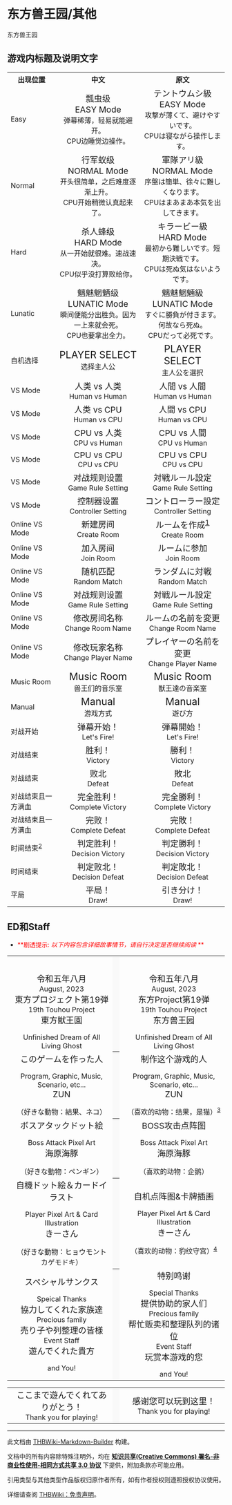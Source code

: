 # 东方兽王园/其他

<!-- source html: G:\repos\THBWiki-Markdown-Builder\THBWikiMarkdown\Temp\main\2\28\ns0%3A%E4%B8%9C%E6%96%B9%E5%85%BD%E7%8E%8B%E5%9B%AD%2F%E5%85%B6%E4%BB%96.html -->

东方兽王园


## 游戏内标题及说明文字

<table>

<tbody><tr>
<th>出现位置</th>
<th>中文</th>
<th>原文
</th></tr>
<tr>
<td>Easy</td>
<td><center><big>瓢虫级<br>EASY Mode</big><br>弹幕稀薄，轻易就能避开。<br>CPU边睡觉边操作。</center></td>
<td><center><big>テントウムシ級<br>EASY Mode</big><br>攻撃が薄くて、避けやすいです。<br>CPUは寝ながら操作します。</center>
</td></tr>
<tr>
<td>Normal</td>
<td><center><big>行军蚁级<br>NORMAL Mode</big><br>开头很简单，之后难度逐渐上升。<br>CPU开始稍微认真起来了。</center></td>
<td><center><big>軍隊アリ級<br>NORMAL Mode</big><br>序盤は簡単、徐々に難しくなります。<br>CPUはまあまあ本気を出してきます。</center>
</td></tr>
<tr>
<td>Hard</td>
<td><center><big>杀人蜂级<br>HARD Mode</big><br>从一开始就很难。速战速决。<br>CPU似乎没打算败给你。</center></td>
<td><center><big>キラービー級<br>HARD Mode</big><br>最初から難しいです。短期決戦です。<br>CPUは死ぬ気はないようです。</center>
</td></tr>
<tr>
<td>Lunatic</td>
<td><center><big>魑魅魍魉级<br>LUNATIC Mode</big><br>瞬间便能分出胜负。因为一上来就会死。<br>CPU也要拿出全力。</center></td>
<td><center><big>魑魅魍魎級<br>LUNATIC Mode</big><br>すぐに勝負が付きます。何故なら死ぬ。<br>CPUだって必死です。</center>
</td></tr>
<tr>
<td>自机选择</td>
<td><center><big><big>PLAYER SELECT</big></big><br>选择主人公</center></td>
<td><center><big><big>PLAYER SELECT</big></big><br>主人公を選択</center>
</td></tr>
<tr>
<td>VS Mode</td>
<td><center><big>人类 vs 人类</big><br>Human vs Human</center></td>
<td><center><big>人間 vs 人間</big><br>Human vs Human</center>
</td></tr>
<tr>
<td>VS Mode</td>
<td><center><big>人类 vs CPU</big><br>Human vs CPU</center></td>
<td><center><big>人間 vs CPU</big><br>Human vs CPU</center>
</td></tr>
<tr>
<td>VS Mode</td>
<td><center><big>CPU vs 人类</big><br>CPU vs Human</center></td>
<td><center><big>CPU vs 人間</big><br>CPU vs Human</center>
</td></tr>
<tr>
<td>VS Mode</td>
<td><center><big>CPU vs CPU</big><br>CPU vs CPU</center></td>
<td><center><big>CPU vs CPU</big><br>CPU vs CPU</center>
</td></tr>
<tr>
<td>VS Mode</td>
<td><center><big>对战规则设置</big><br>Game Rule Setting</center></td>
<td><center><big>対戦ルール設定</big><br>Game Rule Setting</center>
</td></tr>
<tr>
<td>VS Mode</td>
<td><center><big>控制器设置</big><br>Controller Setting</center></td>
<td><center><big>コントローラー設定</big><br>Controller Setting</center>
</td></tr>
<tr>
<td>Online VS Mode</td>
<td><center><big>新建房间</big><br>Create Room</center></td>
<td><center><big>ルームを作成<sup id="cite_ref-1" class="reference"><a href="#cite_note-1">1</a></sup></big><br>Create Room</center>
</td></tr>
<tr>
<td>Online VS Mode</td>
<td><center><big>加入房间</big><br>Join Room</center></td>
<td><center><big>ルームに参加</big><br>Join Room</center>
</td></tr>
<tr>
<td>Online VS Mode</td>
<td><center><big>随机匹配</big><br>Random Match</center></td>
<td><center><big>ランダムに対戦</big><br>Random Match</center>
</td></tr>
<tr>
<td>Online VS Mode</td>
<td><center><big>对战规则设置</big><br>Game Rule Setting</center></td>
<td><center><big>対戦ルール設定</big><br>Game Rule Setting</center>
</td></tr>
<tr>
<td>Online VS Mode</td>
<td><center><big>修改房间名称</big><br>Change Room Name</center></td>
<td><center><big>ルームの名前を変更</big><br>Change Room Name</center>
</td></tr>
<tr>
<td>Online VS Mode</td>
<td><center><big>修改玩家名称</big><br>Change Player Name</center></td>
<td><center><big>プレイヤーの名前を変更</big><br>Change Player Name</center>
</td></tr>
<tr>
<td>Music Room</td>
<td><center><big><big>Music Room</big></big><br>兽王们的音乐室</center></td>
<td><center><big><big>Music Room</big></big><br>獣王達の音楽室</center>
</td></tr>
<tr>
<td>Manual</td>
<td><center><big><big>Manual</big></big><br>游戏方式</center></td>
<td><center><big><big>Manual</big></big><br>遊び方</center>
</td></tr>
<tr>
<td>对战开始</td>
<td><center><big>弹幕开始！</big><br>Let's Fire!</center></td>
<td><center><big>弾幕開始！</big><br>Let's Fire!</center>
</td></tr>
<tr>
<td>对战结束</td>
<td><center><big>胜利！</big><br>Victory</center></td>
<td><center><big>勝利！</big><br>Victory</center>
</td></tr>
<tr>
<td>对战结束</td>
<td><center><big>败北</big><br>Defeat</center></td>
<td><center><big>敗北</big><br>Defeat</center>
</td></tr>
<tr>
<td>对战结束且一方满血</td>
<td><center><big>完全胜利！</big><br>Complete Victory</center></td>
<td><center><big>完全勝利！</big><br>Complete Victory</center>
</td></tr>
<tr>
<td>对战结束且一方满血</td>
<td><center><big>完败！</big><br>Complete Defeat</center></td>
<td><center><big>完敗！</big><br>Complete Defeat</center>
</td></tr>
<tr>
<td>时间结束<sup id="cite_ref-2" class="reference"><a href="#cite_note-2">2</a></sup></td>
<td><center><big>判定胜利！</big><br>Decision Victory</center></td>
<td><center><big>判定勝利！</big><br>Decision Victory</center>
</td></tr>
<tr>
<td>时间结束</td>
<td><center><big>判定败北！</big><br>Decision Defeat</center></td>
<td><center><big>判定敗北！</big><br>Decision Defeat</center>
</td></tr>
<tr>
<td>平局</td>
<td><center><big>平局！</big><br>Draw!</center></td>
<td><center><big>引き分け！</big><br>Draw!</center>
</td></tr></tbody></table>



## ED和Staff

- <font color="Red"> **剧透提示:  *以下内容包含详细故事情节，请自行决定是否继续阅读* ** </font>



<table>


<tbody><tr>
<td class="jadef" width="50%" lang="ja" style="border-right:none; padding-left:1em;">
<div class="poem">
<center><br>
<p><big>令和五年八月</big><br>
August, 2023<br>
<big>東方プロジェクト第19弾</big><br>
19th Touhou Project<br>
<big>東方獣王園</big><br>
</p>
Unfinished Dream of All Living Ghost</center>
</div>
</td>
<th style="background:#f9f9f9; border-left:none">
</th>
<td class="zhdef" width="50%" style="padding-left:1em;">
<div class="poem">
<center><br>
<p><big>令和五年八月</big><br>
August, 2023<br>
<big>东方Project第19弹</big><br>
19th Touhou Project<br>
<big>东方兽王园</big><br>
</p>
Unfinished Dream of All Living Ghost</center>
</div>
</td></tr>
<tr>
<td class="jadef" width="50%" lang="ja" style="border-right:none; padding-left:1em;">
<div class="poem">
<center><big>このゲームを作った人</big><br>
<p>Program, Graphic, Music, Scenario, etc...<br>
<big>ZUN</big><br>
</p>
（好きな動物：結果、ネコ）</center>
</div>
</td>
<th style="background:#f9f9f9; border-left:none">
</th>
<td class="zhdef" width="50%" style="padding-left:1em;">
<div class="poem">
<center><big>制作这个游戏的人</big><br>
<p>Program, Graphic, Music, Scenario, etc...<br>
<big>ZUN</big><br>
</p>
（喜欢的动物：结果，是猫）<sup id="cite_ref-3" class="reference"><a href="#cite_note-3">3</a></sup></center>
</div>
</td></tr>
<tr>
<td class="jadef" width="50%" lang="ja" style="border-right:none; padding-left:1em;">
<div class="poem">
<center><big>ボスアタックドット絵</big><br>
<p>Boss Attack Pixel Art<br>
<big>海原海豚</big><br>
</p>
（好きな動物：ペンギン）</center>
</div>
</td>
<th style="background:#f9f9f9; border-left:none">
</th>
<td class="zhdef" width="50%" style="padding-left:1em;">
<div class="poem">
<center><big>BOSS攻击点阵图</big><br>
<p>Boss Attack Pixel Art<br>
<big>海原海豚</big><br>
</p>
（喜欢的动物：企鹅）</center>
</div>
</td></tr>
<tr>
<td class="jadef" width="50%" lang="ja" style="border-right:none; padding-left:1em;">
<div class="poem">
<center><big>自機ドット絵＆カードイラスト</big><br>
<p>Player Pixel Art &amp; Card Illustration<br>
<big>きーさん</big><br>
</p>
（好きな動物：ヒョウモントカゲモドキ）</center>
</div>
</td>
<th style="background:#f9f9f9; border-left:none">
</th>
<td class="zhdef" width="50%" style="padding-left:1em;">
<div class="poem">
<center><big>自机点阵图&amp;卡牌插画</big><br>
<p>Player Pixel Art &amp; Card Illustration<br>
<big>きーさん</big><br>
</p>
（喜欢的动物：豹纹守宫）<sup id="cite_ref-4" class="reference"><a href="#cite_note-4">4</a></sup></center>
</div>
</td></tr>
<tr>
<td class="jadef" width="50%" lang="ja" style="border-right:none; padding-left:1em;">
<div class="poem">
<center><big>スペシャルサンクス</big><br>
<p>Speical Thanks<br>
<big>協力してくれた家族達</big><br>
Precious family<br>
<big>売り子や列整理の皆様</big><br>
Event Staff<br>
<big>遊んでくれた貴方</big><br>
</p>
and You!</center>
</div>
</td>
<th style="background:#f9f9f9; border-left:none">
</th>
<td class="zhdef" width="50%" style="padding-left:1em;">
<div class="poem">
<center><big>特别鸣谢</big><br>
<p>Special Thanks<br>
<big>提供协助的家人们</big><br>
Precious family<br>
<big>帮忙贩卖和整理队列的诸位</big><br>
Event Staff<br>
<big>玩赏本游戏的您</big><br>
</p>
and You!</center>
</div>
</td></tr></tbody></table>



<table>


<tbody><tr>
<td class="jadef" width="50%" lang="ja" style="border-right:none; padding-left:1em;">
<div class="poem">
<center><big>ここまで遊んでくれてありがとう！</big><br>
Thank you for playing!</center>
</div>
</td>
<th style="background:#f9f9f9; border-left:none">
</th>
<td class="zhdef" width="50%" style="padding-left:1em;">
<div class="poem">
<center><big>感谢您可以玩到这里！</big><br>
Thank you for playing!</center>
</div>
</td></tr></tbody></table>





[^cite_note-1]: 仅存在于体验版的title/menu2.png中。





---

此文档由 [THBWiki-Markdown-Builder](https://github.com/Delsin-Yu/THBWiki-Markdown-Builder) 构建。

文档中的所有内容除特殊注明外，均在 [**知识共享(Creative Commons) 署名-非商业性使用-相同方式共享 3.0 协议**](https://creativecommons.org/licenses/by-sa/3.0/deed.zh-hans) 下提供，附加条款亦可能应用。

引用类型与其他类型作品版权归原作者所有，如有作者授权则遵照授权协议使用。

详细请查阅 [THBWiki：免责声明](https://thbwiki.cc/THBWiki:%E5%85%8D%E8%B4%A3%E5%A3%B0%E6%98%8E)。

